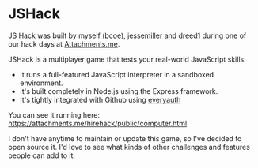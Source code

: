 JSHack
========

JS Hack was built by myself ([bcoe](https://github.com/bcoe)), [jessemiller](https://github.com/jessemiller) and [dreed1](https://github.com/dreed1) during one of our hack days at [Attachments.me](http://attachments.me).

JSHack is a multiplayer game that tests your real-world JavaScript skills:

* It runs a full-featured JavaScript interpreter in a sandboxed environment.
* It's built completely in Node.js using the Express framework.
* It's tightly integrated with Github using  [everyauth](https://github.com/bnoguchi/everyauth/)

You can see it running here: https://attachments.me/hirehack/public/computer.html

I don't have anytime to maintain or update this game, so I've decided to open source it. I'd love to see what kinds of other challenges and features people can add to it.